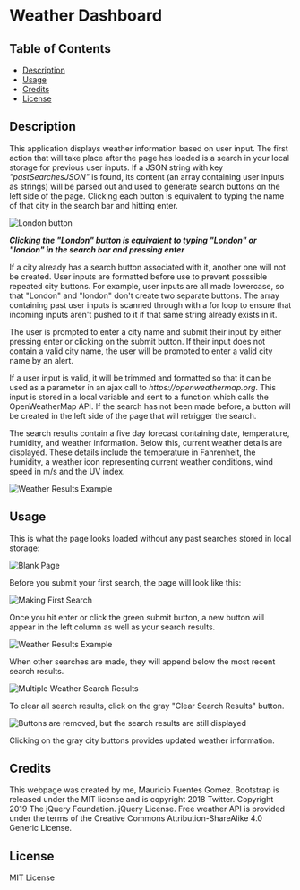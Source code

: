 # Weather Dashboard

## Table of Contents

- [Description](#description)
- [Usage](#usage)
- [Credits](#credits)
- [License](#license)

## Description

This application displays weather information based on user input.
The first action that will take place after the page has loaded is a search in your local storage for previous user inputs. If a JSON string with key _"pastSearchesJSON"_ is found, its content (an array containing user inputs as strings) will be parsed out and used to generate search buttons on the left side of the page. Clicking each button is equivalent to typing the name of that city in the search bar and hitting enter.

![London button](/assets/first-search-results.png)

**_Clicking the "London" button is equivalent to typing "London" or "london" in the search bar and pressing enter_**

If a city already has a search button associated with it, another one will not be created. User inputs are formatted before use to prevent posssible repeated city buttons. For example, user inputs are all made lowercase, so that "London" and "london" don't create two separate buttons. The array containing past user inputs is scanned through with a for loop to ensure that incoming inputs aren't pushed to it if that same string already exists in it.

The user is prompted to enter a city name and submit their input by either pressing enter or clicking on the submit button. If their input does not contain a valid city name, the user will be prompted to enter a valid city name by an alert.

If a user input is valid, it will be trimmed and formatted so that it can be used as a parameter in an ajax call to _https://openweathermap.org_. This input is stored in a local variable and sent to a function which calls the OpenWeatherMap API. If the search has not been made before, a button will be created in the left side of the page that will retrigger the search.

The search results contain a five day forecast containing date, temperature, humidity, and weather information. Below this, current weather details are displayed. These details include the temperature in Fahrenheit, the humidity, a weather icon representing current weather conditions, wind speed in m/s and the UV index.

![Weather Results Example](/assets/first-search-results.png)

## Usage

This is what the page looks loaded without any past searches stored in local storage:

![Blank Page](/assets/clear-page-no-buttons.png)

Before you submit your first search, the page will look like this:

![Making First Search](/assets/making-first-search.png)

Once you hit enter or click the green submit button, a new button will appear in the left column as well as your search results.

![Weather Results Example](/assets/first-search-results.png)

When other searches are made, they will append below the most recent search results.

![Multiple Weather Search Results](/assets/second-search-results.png)

To clear all search results, click on the gray "Clear Search Results" button.

![Buttons are removed, but the search results are still displayed](/assets/search-results-no-buttons.png)

Clicking on the gray city buttons provides updated weather information.

## Credits

This webpage was created by me, Mauricio Fuentes Gomez. Bootstrap is released under the MIT license and is copyright 2018 Twitter. Copyright 2019 The jQuery Foundation. jQuery License. Free weather API is provided under the terms of the Creative Commons Attribution-ShareAlike 4.0 Generic License.

## License

MIT License
